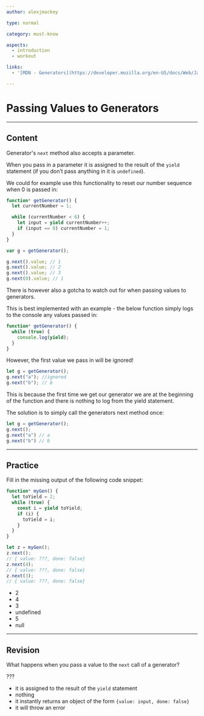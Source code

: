 ```yaml
---
author: alexjmackey

type: normal

category: must-know

aspects:
  - introduction
  - workout

links:
  - '[MDN - Generators](https://developer.mozilla.org/en-US/docs/Web/JavaScript/Reference/Global_Objects/Generator){website}'

---
```

# Passing Values to Generators

---
## Content

Generator's `next` method also accepts a parameter.

When you pass in a parameter it is assigned to the result of the `yield` statement (if you don’t pass anything in it is `undefined`).

We could for example use this functionality to reset our number sequence when 0 is passed in:

```javascript
function* getGenerator() {
  let currentNumber = 1;

  while (currentNumber < 6) {
    let input = yield currentNumber++;
    if (input == 0) currentNumber = 1;
  }
}

var g = getGenerator();

g.next().value; // 1
g.next().value; // 2
g.next().value; // 3
g.next(0).value; // 1
```

There is however also a gotcha to watch out for when passing values to generators.

This is best implemented with an example - the below function simply logs to the console any values passed in:

```javascript
function* getGenerator() {
  while (true) {
    console.log(yield);
  }
}
```

However, the first value we pass in will be ignored!

```javascript
let g = getGenerator();
g.next("a"); //ignored
g.next("b"); // b
```

This is because the first time we get our generator we are at the beginning of the function and there is nothing to log from the yield statement.

The solution is to simply call the generators next method once:

```javascript
let g = getGenerator();
g.next();
g.next("a") // a
g.next("b") // b
```

---
## Practice

Fill in the missing output of the following code snippet:

```javascript
function* myGen() {
  let toYield = 2;
  while (true) {
    const i = yield toYield;
    if (i) {
      toYield = i;
    }
  }
}

let z = myGen();
z.next();
// { value: ???, done: false}
z.next(4);
// { value: ???, done: false}
z.next(3);
// { value: ???, done: false}
```

* 2
* 4
* 3
* undefined
* 5
* null

---
## Revision

What happens when you pass a value to the `next` call of a generator?

???

* it is assigned to the result of the `yield` statement
* nothing
* it instantly returns an object of the form `{value: input, done: false}`
* it will throw an error
 
